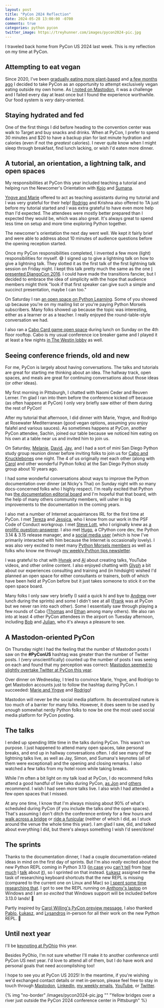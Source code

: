 ```yaml
---
layout: post
title: "PyCon 2024 Reflection"
date: 2024-05-28 13:00:00 -0700
comments: true
categories: python pycon
twitter_image: https://treyhunner.com/images/pycon2024-pic.jpg
---
```


I traveled back home from PyCon US 2024 last week.
This is my reflection on my time at PyCon.

## Attempting to eat vegan

Since 2020, I've been [gradually eating more plant-based](https://mastodon.social/@treyhunner/111794737871397453) and [a few months ago](https://mastodon.social/@treyhunner/111982459215543497) I decided to take PyCon as an opportunity to attempt exclusively vegan eating outside my own home.
As [I noted on Mastodon](https://mastodon.social/@treyhunner/112493037289419028), it was a challenge and I failed every day at least once but I found the experience worthwhile.
Our food system is *very* dairy-oriented.


## Staying hydrated and fed

One of the first things I did before heading to the convention center was walk to Target and buy snacks and drinks.
When at PyCon, I prefer to spend 30 minutes and $20 to have a backup plan for last minute hydration and calories (even if not the *greatest* calories).
I never quite know when I might sleep through breakfast, find lunch lacking, or wish I'd eaten more dinner.


## A tutorial, an orientation, a lightning talk, and open spaces

My responsibilities at PyCon this year included teaching a tutorial and helping run the Newcomer's Orientation with [Kojo](https://x.com/KojoIdrissa) and [Sumana](https://social.coop/@brainwane).

[Yngve and Marie](https://mastodon.social/@treyhunner/112479031063220835) offered to act as teaching assistants during my tutorial and I was very grateful for their help!
[Rodrigo](https://x.com/mathsppblog) and Krishna also offered to TA just before my tutorial started and I was extra grateful to have even more help than I'd expected.
The attendees were mostly better prepared than I expected they would be, which was also great.
It's always great to spend less time on setup and more time exploring Python together.

The newcomer's orientation the next day went well.
We kept it fairly brief and were able to address about 10 minutes of audience questions before the opening reception started.

Once my PyCon responsibilities completed, I invented a few more (light) responsibilities for myself. 😅
I signed up to give a lightning talk on how to give a lightning talk.
They slotted it as the first talk of the first lightning talk session on Friday night.
I kept this talk pretty much the same as the one [I presented DjangoCon 2016](https://youtu.be/aNHBr7q-KVw?feature=shared&t=915).
I could have made the transitions fancier, but I decided to embrace the idea of simplicity with the hope that audience members might think "look if that first speaker can give such a simple and succinct presentation, maybe I can too."

On Saturday I ran [an open space on Python Learning](https://mastodon.social/@treyhunner/112457077109815019).
Some of you showed up because you're on my mailing list or you're paying Python Morsels subscribers.
Many folks showed up because the topic was interesting, either as a learner or as a teacher.
I really enjoyed the round-table-style conversation we had.

I also ran a [Cabo Card game open space](https://mastodon.social/@treyhunner/112468136603503893) during lunch on Sunday on the 4th floor rooftop.
Cabo is my usual conference ice breaker game and I played it at least a few nights [in The Westin lobby](https://mas.to/@davidism/112465501797531611) as well.


## Seeing conference friends, old and new

For me, PyCon is largely about having conversations.
The talks and tutorials are great for starting me thinking about an idea.
The hallway track, open spaces, and meals are great for continuing conversations about those ideas (or *other* ideas).

My first morning in Pittsburgh, I chatted with Naomi Ceder and Reuven Lerner.
I'm glad I ran into them before the conference kicked off because (as often happens at PyCon) I only very briefly saw either of them during the rest of PyCon!

After my tutorial that afternoon, I did dinner with Marie, Yngve, and Rodrigo at Rosewater Mediterranean (good vegan options, assuming you enjoy falafel and various sauces).
As sometimes happens at PyCon, another PyCon attendee, Sachin, joined our table because we noticed him eating on his own at a table near us and invited him to join us.

On Saturday, [Melanie](https://hachyderm.io/@melaniearbor), [David](https://mas.to/@davidism), [Jay](https://x.com/kjaymiller), and I had a sort of mini San Diego Python study group reunion dinner before inviting folks to join us for [Cabo and Knucklebones](https://mastodon.social/@treyhunner/112465503888730383) one night.
The 4 of us originally met each other (along with [Carol](https://hachyderm.io/@willingc) and other wonderful Python folks) at the San Diego Python study group about 10 years ago.

I had some wonderful conversations about ways to improve the Python documentation over dinner (at Nicky's Thai) on Sunday night with *so* many docs-concerned folks who I highly respect.
I'm really excited that Python has [the documentation editorial board](https://peps.python.org/pep-0732/) and I'm hopeful that that board, with the help of many others community members, will usher in big improvements to the documentation in the coming years.

I also met a number of Internet acquaintances IRL for the first time at PyCon.
I met [Tereza](https://www.linkedin.com/in/tereza-iofciu/) and [Jessica](https://www.linkedin.com/in/jessica0greene/), who I know from our work in the PSF Code of Conduct workgroup.
I met [Steve Lott](https://fosstodon.org/@slott56), who I originally knew as [a prolific question-answerer](https://stackoverflow.com/users/10661/s-lott).
I also met [Hugo](https://github.com/hugovk), a CPython core dev, the Python 3.14 & 3.15 release manager, and a [social media user](https://mastodon.social/@hugovk) (which is how I've primarily interacted with him because the Internet is occasionally lovely).
I was also very excited to meet many [Python Morsels members](https://www.pythonmorsels.com) as well as folks who know me through [my weekly Python tips newsletter](https://www.pythonmorsels.com/newsletter/).

I was grateful to chat with [Hynek](https://mastodon.social/@hynek) and [Al](https://mastodon.social/@AlSweigart) about creating talks, YouTube videos, and other online content.
I also enjoyed chatting with [Glyph](https://mastodon.social/@glyph) a bit about our experiences consulting and training and (in hindsight) wished I'd planned an open space for either consultants or trainers, both of which have been held at PyCon before but it just takes someone to stick it on the open space board.

Many folks I only saw very briefly (I said a quick hi and bye to [Andrew](https://aeracode.org/@andrew) over lunch during the sprints) and some I didn't see at all ([Frank](https://mastodon.social/@frank@frankwiles.social) was at PyCon but we never ran into each other).
Some I essentially saw through playing a few rounds of Cabo ([Thomas](https://social.coop/@Yhg1s) and [Ethan](https://hachyderm.io/@ethantyping) among many others).
We also ran into at least 4 other PyCon attendees in the airport on Tuesday afternoon, including [Bob](https://www.linkedin.com/in/bbelderbos/) and [Julian](https://www.linkedin.com/in/juliansequeira/), who it's always a pleasure to see.


## A Mastodon-oriented PyCon

On Thursday night I had the feeling that the number of Mastodon posts I saw on the **#PyConUS** hashtag was greater than the number of Twitter posts.
I (very unscientifically) counted up the number of posts I was seeing on each and found that my perception was correct: [Mastodon seemed to slightly overtake Twitter at PyCon this year](https://mastodon.social/@treyhunner/112453920848761679).

Over dinner on Wednesday, I tried to convince Marie, Yngve, and Rodrigo to get Mastodon accounts just to follow the hashtag during PyCon.
I succeeded: [Marie and Yngve](https://mastodon.social/@treyhunner/112479031063220835) and [Rodrigo](https://fosstodon.org/@davep/112458736212760528)!

Mastodon will never be *the* social media platform.
Its decentralized nature is too much of a barrier for many folks.
However, it does seem to be used by *enough* somewhat nerdy Python folks to now be one the most used social media platform for PyCon posting.


## The talks

I ended up spending little time in the talks during PyCon.
This wasn't on purpose.
I just happened to attend many open spaces, take personal breaks, and end up in hallway conversations often.
I did see many of the lightning talks live, as well as Jay, Simon, and Sumana's keynotes (all of them were exceptional) and the opening and closing remarks.
I also watched a few talks from my hotel room while taking breaks.

While I'm often a bit light on my talk load at PyCon, I do recommend folks attend a good handful of live talks during PyCon, [as Jon](https://mastodon.social/@jonafato/112514979873634457) and [others](https://hynek.me/articles/hallway-track/) recommend.
I wish I had seen more talks live.
I also wish I had attended a few open spaces that I missed.

At any one time, I know that I'm always missing about 90% of what's scheduled during PyCon (if you include the talks *and* the open spaces).
That's assuming I don't ditch the conference entirely for a few hours and [walk across a bridge](https://social.coop/@bitprophet/112452662184950234) or [ride a funicular](https://mastodon.social/@AlSweigart/112514009252817862) (neither of which I did, as I stuck around the venue the whole time this year).
I am glad I saw, did, and talked about everything I did, but there's always something I wish I'd seen/done!


## The sprints

Thanks to the documentation dinner, I had a couple documentation-related ideas in mind on the first day of sprints.
But I'm also *really* excited about the new Python REPL coming in Python 3.13 ([in case](https://x.com/treyhunner/status/1720185049461801371) you [can't tell](https://treyhunner.com/2024/05/installing-a-custom-python-build-with-pyenv/) from [how much](https://treyhunner.com/2024/05/my-favorite-python-3-dot-13-feature/) I [talk](https://x.com/treyhunner/status/1788307498715554160) about [it](https://www.linkedin.com/posts/treyhunner_python-activity-7194082747315859456-qQjk/?utm_source=share&utm_medium=member_desktop)), so I sprinted on that instead.
[Łukasz](https://github.com/ambv) assigned me the task of researching keyboard shortcuts that the new REPL is missing (compared to the current one on Linux and Mac) so [I spent some time researching that](https://github.com/python/cpython/issues/119034#issuecomment-2121142576).
I got to see the REPL running on [Anthony's laptop](https://fosstodon.org/@tonybaloney/112477098396842900) on Windows and I am *so excited* that Windows support will be included before 3.13.0 lands! 🎉

Partly inspired by [Carol Willing's PyCon preview message](https://youtu.be/RL3HFj5SDqI?t=1549), I also thanked [Pablo](https://github.com/pablogsal), [Łukasz](https://github.com/ambv), and [Lysandros](https://github.com/lysnikolaou) in-person for all their work on the new Python REPL. 🤗


## Until next year

I'll be [keynoting at PyOhio](https://www.pyohio.org/2024/program/speakers/keynote-speakers/#trey-hunner) this year.

Besides PyOhio, I'm not sure whether I'll make it to another conference until PyCon US next year.
I'd love to attend all of them, but I do have work and personal goals that need accomplishing too!

I hope to see you at PyCon US 2025!
In the meantime, if you're wishing we'd exchanged contact details or met in-person, please feel free to stay in touch through [Mastodon](https://mastodon.social/@treyhunner), [LinkedIn](https://mastodon.social/@treyhunner), [my weekly emails](https://pym.dev/newsletter), [YouTube](https://www.youtube.com/@PythonMorsels), or [Twitter](http://twitter.com/treyhunner).

{% img "no-border" /images/pycon2024-pic.jpg "" "Yellow bridges over a river just outside the PyCon 2024 conference center in Pittsburgh" %}
